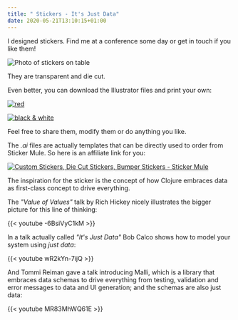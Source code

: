 ```yaml
---
title: " Stickers - It's Just Data"
date: 2020-05-21T13:10:15+01:00
---
```


I designed stickers. Find me at a conference some day or get in touch if you like them!
<!--more-->

![Photo of stickers on table](../images/itsjustdata-sticker-order.jpg)

They are transparent and die cut.

Even better, you can download the Illustrator files and print your own:

[![red](../images/itsjustdata-red-sticker-preview.png)](../files/itsjustdata-sticker-red.ai)

[![black & white](../images/itsjustdata-bw-sticker-preview.png)](../files/itsjustdata-sticker-bw.ai)

Feel free to share them, modify them or do anything you like.

The *.ai* files are actually templates that can be directly used to order from Sticker Mule.
So here is an affiliate link for you:

[![Custom Stickers, Die Cut Stickers, Bumper Stickers - Sticker Mule](https://res.cloudinary.com/print-bear/image/upload/v1531752798/banners/stickermule-invite-friends-large.jpg)](https://www.stickermule.com/unlock?ref_id=6209142701&utm_content=728x90&utm_medium=embed&utm_source=invite)

The inspiration for the sticker is the concept of how Clojure embraces data as first-class concept to drive everything.

The *"Value of Values"* talk by Rich Hickey nicely illustrates the bigger picture for this line of thinking:

{{< youtube -6BsiVyC1kM >}}

In a talk actually called *"It's Just Data"* Bob Calco shows how to model your system using *just data*:

{{< youtube wR2kYn-7ijQ >}}


And Tommi Reiman gave a talk introducing Malli, which is a library that embraces data schemas to drive everything from testing, validation and error messages to data and UI generation; and the schemas are also just data:

{{< youtube MR83MhWQ61E >}}
